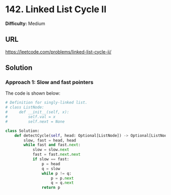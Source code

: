 # 142. Linked List Cycle II

**Difficulty:** Medium

## URL

https://leetcode.com/problems/linked-list-cycle-ii/

## Solution

### Approach 1: Slow and fast pointers

The code is shown below:

```python
# Definition for singly-linked list.
# class ListNode:
#     def __init__(self, x):
#         self.val = x
#         self.next = None

class Solution:
    def detectCycle(self, head: Optional[ListNode]) -> Optional[ListNode]:
        slow, fast = head, head
        while fast and fast.next:
            slow = slow.next
            fast = fast.next.next
            if slow == fast:
                p = head
                q = slow
                while p != q:
                    p = p.next
                    q = q.next
                return p
```
